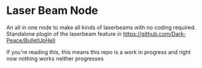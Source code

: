 # Laser Beam Node
An all in one node to make all kinds of laserbeams with no coding required. Standalone plugin of the laserbeam feature in https://github.com/Dark-Peace/BulletUpHell

If you're reading this, this means this repo is a work in progress and right now nothing works neither progresses
